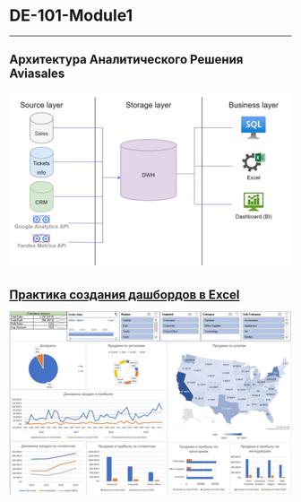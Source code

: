 # DE-101-Module1
______
## Архитектура Аналитического Решения Aviasales
![Screen1](https://raw.githubusercontent.com/shmelevss/Data-Learn-Homework/main/DE-101/Module1/Aviasales.drawio.jpg)
## [Практика создания дашбордов в Excel](https://github.com/shmelevss/Data-Learn-Homework/blob/main/DE-101/Module1/New%20Sample%20-%20Superstore.xlsx)
![Screen2](https://raw.githubusercontent.com/shmelevss/Data-Learn-Homework/main/DE-101/Module1/Screen1.jpg)
